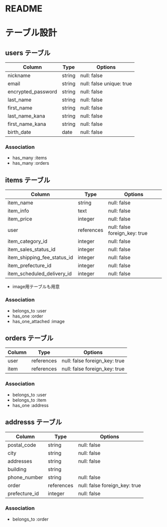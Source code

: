 # README

# テーブル設計

## users テーブル

| Column             | Type   | Options                  |
| ------------------ | ------ | -----------------------  |
| nickname           | string | null: false              |
| email              | string | null: false unique: true |
| encrypted_password | string | null: false              |
| last_name          | string | null: false              |
| first_name         | string | null: false              |
| last_name_kana     | string | null: false              |
| first_name_kana    | string | null: false              |
| birth_date         | date   | null: false              |

### Association

- has_many :items
- has_many :orders


## items テーブル

| Column                       | Type       | Options                       |
| ---------------------------  | ------     | ----------------------------- |
| item_name                    | string     | null: false                   |
| item_info                    | text       | null: false                   |
| item_price                   | integer    | null: false                   |
| user                         | references | null: false foreign_key: true |
| item_category_id             | integer    | null: false                   |
| item_sales_status_id         | integer    | null: false                   |
| item_shipping_fee_status_id  | integer    | null: false                   |
| item_prefecture_id           | integer    | null: false                   |
| item_scheduled_delivery_id   | integer    | null: false                   |

- image用テーブルも用意

### Association

- belongs_to :user
- has_one :order
- has_one_attached :image

## orders テーブル

| Column             | Type       | Options                       |
| ------------------ | ------     | ----------------------------- |
| user               | references | null: false foreign_key: true |
| item               | references | null: false foreign_key: true |

### Association

- belongs_to :user
- belongs_to :item
- has_one :address

## addresss テーブル
| Column             | Type       | Options                       |
| ------------------ | ------     | ----------------------------- |
| postal_code        | string     | null: false                   |
| city               | string     | null: false                   |
| addresses          | string     | null: false                   |
| building           | string     |                               |
| phone_number       | string     | null: false                   |
| order              | references | null: false foreign_key: true |
| prefecture_id      | integer    | null: false                   |


### Association

- belongs_to :order
